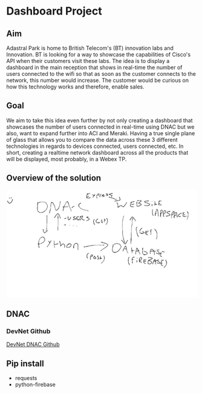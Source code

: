 # Dashboard Project
## Aim
Adastral Park is home to British Telecom's (BT) innovation labs and Innovation. BT is looking for a way to showcase the capabilities of Cisco's API when their customers visit these labs. The idea is to display a dashboard in the main reception that shows in real-time the number of users connected to the wifi so that as soon as the customer connects to the network, this number would increase. The customer would be curious on how this technology works and therefore, enable sales.
## Goal
We aim to take this idea even further by not only creating a dashboard that showcases the number of users connected in real-time using DNAC but we also, want to expand further into ACI and Meraki. Having a true single plane of glass that allows you to compare the data across these 3 different technologies in regards to devices connected, users connected, etc. In short, creating a realtime network dashboard across all the products that will be displayed, most probably, in a Webex TP.

## Overview of the solution
![Overview of the solution](/Game_Plan.jpeg)

## DNAC
### DevNet Github
[DevNet DNAC Github](https://github.com/CiscoDevNet/DNAC-NetworkDevice)


## Pip install
- requests
- python-firebase
